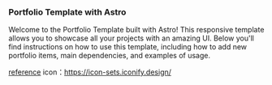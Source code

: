 ### Portfolio Template with Astro

Welcome to the Portfolio Template built with Astro! This responsive template allows you to showcase all your projects
with an amazing UI. Below you'll find instructions on how to use this template, including how to add new portfolio
items, main dependencies, and examples of usage.

[reference](https://github.com/SofiDevO/portfolio-sofidev-garrux)
icon：https://icon-sets.iconify.design/